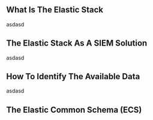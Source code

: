 ## What Is The Elastic Stack

asdasd

## The Elastic Stack As A SIEM Solution

asdasd

## How To Identify The Available Data

asdasd

## The Elastic Common Schema (ECS)